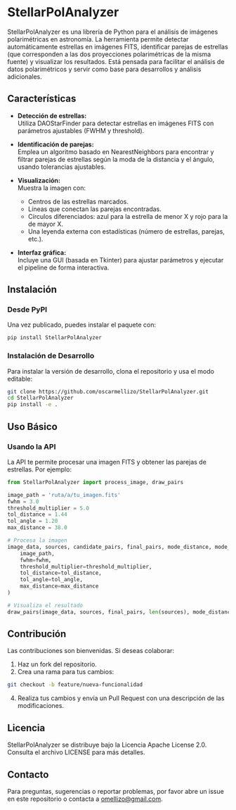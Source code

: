 # StellarPolAnalyzer

StellarPolAnalyzer es una librería de Python para el análisis de imágenes polarimétricas en astronomía. La herramienta permite detectar automáticamente estrellas en imágenes FITS, identificar parejas de estrellas (que corresponden a las dos proyecciones polarimétricas de la misma fuente) y visualizar los resultados. Está pensada para facilitar el análisis de datos polarimétricos y servir como base para desarrollos y análisis adicionales.

## Características

- **Detección de estrellas:**  
  Utiliza DAOStarFinder para detectar estrellas en imágenes FITS con parámetros ajustables (FWHM y threshold).

- **Identificación de parejas:**  
  Emplea un algoritmo basado en NearestNeighbors para encontrar y filtrar parejas de estrellas según la moda de la distancia y el ángulo, usando tolerancias ajustables.

- **Visualización:**  
  Muestra la imagen con:
  - Centros de las estrellas marcados.
  - Líneas que conectan las parejas encontradas.
  - Círculos diferenciados: azul para la estrella de menor X y rojo para la de mayor X.
  - Una leyenda externa con estadísticas (número de estrellas, parejas, etc.).

- **Interfaz gráfica:**  
  Incluye una GUI (basada en Tkinter) para ajustar parámetros y ejecutar el pipeline de forma interactiva.

## Instalación

### Desde PyPI

Una vez publicado, puedes instalar el paquete con:

```bash
pip install StellarPolAnalyzer
```

### Instalación de Desarrollo
Para instalar la versión de desarrollo, clona el repositorio y usa el modo editable:

```bash
git clone https://github.com/oscarmellizo/StellarPolAnalyzer.git
cd StellarPolAnalyzer
pip install -e .
```

## Uso Básico
### Usando la API
La API te permite procesar una imagen FITS y obtener las parejas de estrellas. Por ejemplo:

```python
from StellarPolAnalyzer import process_image, draw_pairs

image_path = 'ruta/a/tu_imagen.fits'
fwhm = 3.0
threshold_multiplier = 5.0
tol_distance = 1.44
tol_angle = 1.20
max_distance = 38.0

# Procesa la imagen
image_data, sources, candidate_pairs, final_pairs, mode_distance, mode_angle = process_image(
    image_path,
    fwhm=fwhm,
    threshold_multiplier=threshold_multiplier,
    tol_distance=tol_distance,
    tol_angle=tol_angle,
    max_distance=max_distance
)

# Visualiza el resultado
draw_pairs(image_data, sources, final_pairs, len(sources), mode_distance, mode_angle, tol_distance, tol_angle)
```

## Contribución
Las contribuciones son bienvenidas. Si deseas colaborar:

1. Haz un fork del repositorio.
2. Crea una rama para tus cambios:
```bash
git checkout -b feature/nueva-funcionalidad
```
4. Realiza tus cambios y envía un Pull Request con una descripción de las modificaciones.

## Licencia
StellarPolAnalyzer se distribuye bajo la Licencia Apache License 2.0. Consulta el archivo LICENSE para más detalles.

## Contacto
Para preguntas, sugerencias o reportar problemas, por favor abre un issue en este repositorio o contacta a omellizo@gmail.com.

